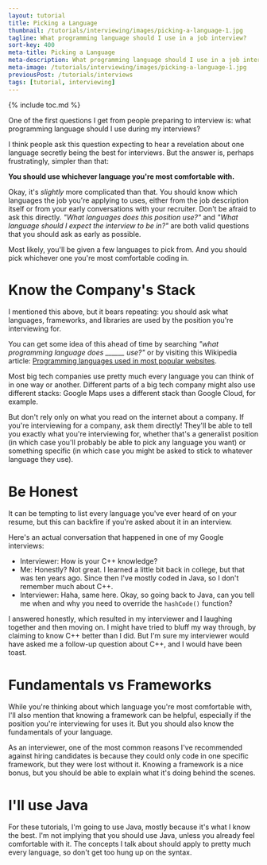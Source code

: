 ```yaml
---
layout: tutorial
title: Picking a Language
thumbnail: /tutorials/interviewing/images/picking-a-language-1.jpg
tagline: What programming language should I use in a job interview?
sort-key: 400
meta-title: Picking a Language
meta-description: What programming language should I use in a job interview?
meta-image: /tutorials/interviewing/images/picking-a-language-1.jpg
previousPost: /tutorials/interviews
tags: [tutorial, interviewing]
---
```


{% include toc.md %}

One of the first questions I get from people preparing to interview is: what programming language should I use during my interviews?

I think people ask this question expecting to hear a revelation about one language secretly being the best for interviews. But the answer is, perhaps frustratingly, simpler than that:

**You should use whichever language you're most comfortable with.**

Okay, it's _slightly_ more complicated than that. You should know which languages the job you're applying to uses, either from the job description itself or from your early conversations with your recruiter. Don't be afraid to ask this directly. *"What languages does this position use?"* and *"What language should I expect the interview to be in?"* are both valid questions that you should ask as early as possible.

Most likely, you'll be given a few languages to pick from. And you should pick whichever one you're most comfortable coding in.

# Know the Company's Stack

I mentioned this above, but it bears repeating: you should ask what languages, frameworks, and libraries are used by the position you're interviewing for.

You can get some idea of this ahead of time by searching *"what programming language does ______ use?"* or by visiting this Wikipedia article: [Programming languages used in most popular websites](https://en.wikipedia.org/wiki/Programming_languages_used_in_most_popular_websites).

Most big tech companies use pretty much every language you can think of in one way or another. Different parts of a big tech company might also use different stacks: Google Maps uses a different stack than Google Cloud, for example.

But don't rely only on what you read on the internet about a company. If you're interviewing for a company, ask them directly! They'll be able to tell you exactly what you're interviewing for, whether that's a generalist position (in which case you'll probably be able to pick any language you want) or something specific (in which case you might be asked to stick to whatever language they use).

# Be Honest

It can be tempting to list every language you've ever heard of on your resume, but this can backfire if you're asked about it in an interview.

Here's an actual conversation that happened in one of my Google interviews:

- Interviewer: How is your C++ knowledge?
- Me: Honestly? Not great. I learned a little bit back in college, but that was ten years ago. Since then I've mostly coded in Java, so I don't remember much about C++.
- Interviewer: Haha, same here. Okay, so going back to Java, can you tell me when and why you need to override the `hashCode()` function?

I answered honestly, which resulted in my interviewer and I laughing together and then moving on. I might have tried to bluff my way through, by claiming to know C++ better than I did. But I'm sure my interviewer would have asked me a follow-up question about C++, and I would have been toast.

# Fundamentals vs Frameworks

While you're thinking about which language you're most comfortable with, I'll also mention that knowing a framework can be helpful, especially if the position you're interviewing for uses it. But you should also know the fundamentals of your language.

As an interviewer, one of the most common reasons I've recommended against hiring candidates is because they could only code in one specific framework, but they were lost without it. Knowing a framework is a nice bonus, but you should be able to explain what it's doing behind the scenes.

# I'll use Java

For these tutorials, I'm going to use Java, mostly because it's what I know the best. I'm not implying that you should use Java, unless you already feel comfortable with it. The concepts I talk about should apply to pretty much every language, so don't get too hung up on the syntax.
